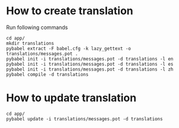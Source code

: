
# How to create translation
Run following commands
```
cd app/
mkdir translations
pybabel extract -F babel.cfg -k lazy_gettext -o translations/messages.pot .
pybabel init -i translations/messages.pot -d translations -l en
pybabel init -i translations/messages.pot -d translations -l es
pybabel init -i translations/messages.pot -d translations -l zh
pybabel compile -d translations
```

# How to update translation
```
cd app/
pybabel update -i translations/messages.pot -d translations
```